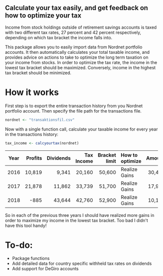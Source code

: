 Calculate your tax easily, and get feedback on how to optimize your tax
-----------------------------------------------------------------------

Income from stock holdings outside of retirement savings accounts is taxed with two different tax rates, 27 percent and 42 percent respectively, depending on which tax bracket the income falls into.

This package allows you to easily import data from Nordnet portfolio accounts. It then automatically calculates your total taxable income, and provides advice on actions to take to optimize the long term taxation on your income from stocks. In order to optimize the tax rate, the income in the lowest tax bracket should be maximized. Conversely, income in the highest tax bracket should be minimized.

How it works
============

First step is to export the entire transaction history from you Nordnet portfolio account. Then specify the file path for the transactions file.

``` r
nordnet <- "transaktionsfil.csv"
```

Now with a single function call, calculate your taxable income for every year in the transactions history:

``` r
tax_income <- calcyourtax(nordnet)
```

| Year |  Profits|  Dividends|  Tax Income|  Bracket limit| How to optimize |  Amount|
|:----:|--------:|----------:|-----------:|--------------:|:----------------|-------:|
| 2016 |   10,819|      9,341|      20,160|         50,600| Realize Gains   |  30,440|
| 2017 |   21,878|     11,862|      33,739|         51,700| Realize Gains   |  17,961|
| 2018 |     -885|     43,644|      42,760|         52,900| Realize Gains   |  10,140|

So in each of the previous three years I should have realized more gains in order to maximize my income in the lowest tax bracket. Too bad I didn't have this tool handy!

To-do:
======

-   Package functions
-   Add detailed data for country specific withheld tax rates on dividends
-   Add support for DeGiro accounts
